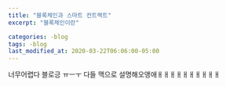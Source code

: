 ```yaml
---
title: "블록체인과 스마트 컨트랙트"
excerpt: "블록체인이란"

categories: -blog
tags: -blog
last_modified_at: 2020-03-22T06:06:00-05:00
---
```


너무어렵다 블로긍 ㅠㅡㅜ
다들 맥으로 설명해오앵애ㅐㅐㅐㅐㅐㅐㅐㅐㅐㅐ
